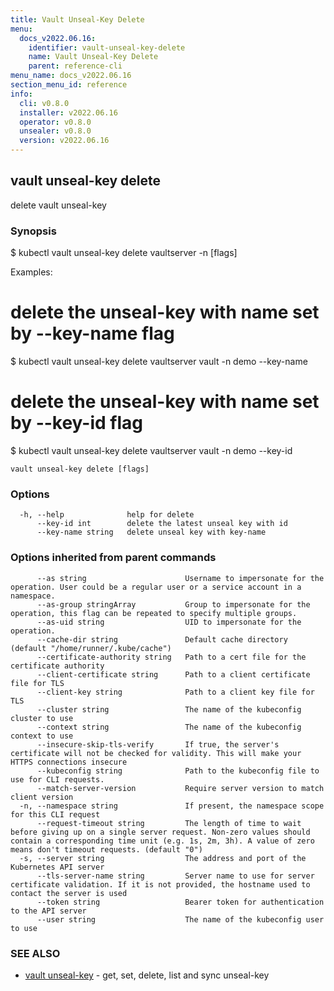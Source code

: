 ```yaml
---
title: Vault Unseal-Key Delete
menu:
  docs_v2022.06.16:
    identifier: vault-unseal-key-delete
    name: Vault Unseal-Key Delete
    parent: reference-cli
menu_name: docs_v2022.06.16
section_menu_id: reference
info:
  cli: v0.8.0
  installer: v2022.06.16
  operator: v0.8.0
  unsealer: v0.8.0
  version: v2022.06.16
---
```


## vault unseal-key delete

delete vault unseal-key

### Synopsis


$ kubectl vault unseal-key delete vaultserver <name> -n <namespace> [flags]

Examples:
 # delete the unseal-key with name set by --key-name flag
 $ kubectl vault unseal-key delete vaultserver vault -n demo --key-name <name>

 # delete the unseal-key with name set by --key-id flag
 $ kubectl vault unseal-key delete vaultserver vault -n demo --key-id <id>


```
vault unseal-key delete [flags]
```

### Options

```
  -h, --help              help for delete
      --key-id int        delete the latest unseal key with id
      --key-name string   delete unseal key with key-name
```

### Options inherited from parent commands

```
      --as string                      Username to impersonate for the operation. User could be a regular user or a service account in a namespace.
      --as-group stringArray           Group to impersonate for the operation, this flag can be repeated to specify multiple groups.
      --as-uid string                  UID to impersonate for the operation.
      --cache-dir string               Default cache directory (default "/home/runner/.kube/cache")
      --certificate-authority string   Path to a cert file for the certificate authority
      --client-certificate string      Path to a client certificate file for TLS
      --client-key string              Path to a client key file for TLS
      --cluster string                 The name of the kubeconfig cluster to use
      --context string                 The name of the kubeconfig context to use
      --insecure-skip-tls-verify       If true, the server's certificate will not be checked for validity. This will make your HTTPS connections insecure
      --kubeconfig string              Path to the kubeconfig file to use for CLI requests.
      --match-server-version           Require server version to match client version
  -n, --namespace string               If present, the namespace scope for this CLI request
      --request-timeout string         The length of time to wait before giving up on a single server request. Non-zero values should contain a corresponding time unit (e.g. 1s, 2m, 3h). A value of zero means don't timeout requests. (default "0")
  -s, --server string                  The address and port of the Kubernetes API server
      --tls-server-name string         Server name to use for server certificate validation. If it is not provided, the hostname used to contact the server is used
      --token string                   Bearer token for authentication to the API server
      --user string                    The name of the kubeconfig user to use
```

### SEE ALSO

* [vault unseal-key](/docs/v2022.06.16/reference/cli/vault_unseal-key)	 - get, set, delete, list and sync unseal-key

